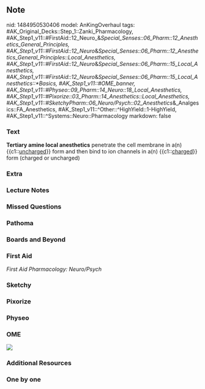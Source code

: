 ## Note
nid: 1484950530406
model: AnKingOverhaul
tags: #AK_Original_Decks::Step_1::Zanki_Pharmacology, #AK_Step1_v11::#FirstAid::12_Neuro_&_Special_Senses::06_Pharm::12_Anesthetics_General_Principles, #AK_Step1_v11::#FirstAid::12_Neuro_&_Special_Senses::06_Pharm::12_Anesthetics_General_Principles::Local_Anesthetics, #AK_Step1_v11::#FirstAid::12_Neuro_&_Special_Senses::06_Pharm::15_Local_Anesthetics, #AK_Step1_v11::#FirstAid::12_Neuro_&_Special_Senses::06_Pharm::15_Local_Anesthetics::*Basics, #AK_Step1_v11::#OME_banner, #AK_Step1_v11::#Physeo::09_Pharm::14_Neuro::18_Local_Anesthetics, #AK_Step1_v11::#Pixorize::03_Pharm::14_Anesthetics::Local_Anesthetics, #AK_Step1_v11::#SketchyPharm::06_Neuro/Psych::02_Anesthetics_&_Analgesics::FA_Anesthetics, #AK_Step1_v11::^Other::^HighYield::1-HighYield, #AK_Step1_v11::^Systems::Neuro::Pharmacology
markdown: false

### Text
<div>
  <b>Tertiary amine local anesthetics</b> penetrate the cell
  membrane in a(n) {{c1::<u>uncharged</u>}} form and then bind to
  ion channels in a(n) {{c1::<u>charged</u>}} form (charged or
  uncharged)
</div>

### Extra


### Lecture Notes


### Missed Questions


### Pathoma


### Boards and Beyond


### First Aid
<div>
  <i>First Aid Pharmacology: Neuro/Psych</i>
</div>

### Sketchy


### Pixorize


### Physeo


### OME
<div class="ome-widget">
  <a href="https://onlinemeded.org?ref=anki"><img src=
  "_OME_AnkiFlashcards_General_7.png"></a>
</div>

### Additional Resources


### One by one

